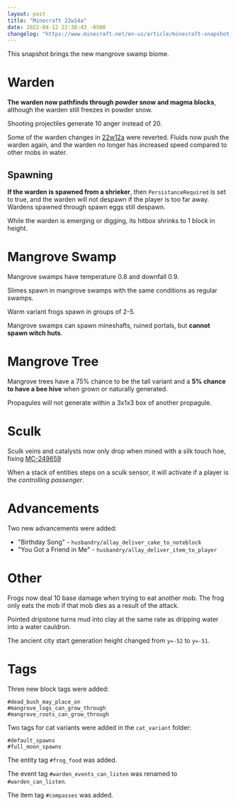 ```yaml
---
layout: post
title: "Minecraft 22w14a"
date: 2022-04-12 22:38:43 -0500
changelog: "https://www.minecraft.net/en-us/article/minecraft-snapshot-22w14a"
---
```


This snapshot brings the new mangrove swamp biome.

# Warden

**The warden now pathfinds through powder snow and magma blocks**, although the warden still freezes in powder snow.

Shooting projectiles generate 10 anger instead of 20.

Some of the warden changes in [22w12a](/snapshots/22w12a) were reverted. Fluids now push the warden again, and the warden no longer has increased speed compared to other mobs in water.

## Spawning

**If the warden is spawned from a shrieker**, then `PersistanceRequired` is set to true, and the warden will not despawn if the player is too far away. Wardens spawned through spawn eggs still despawn.

While the warden is emerging or digging, its hitbox shrinks to 1 block in height.

# Mangrove Swamp

Mangrove swamps have temperature 0.8 and downfall 0.9.

Slimes spawn in mangrove swamps with the same conditions as regular swamps.

Warm variant frogs spawn in groups of 2-5.

Mangrove swamps can spawn mineshafts, ruined portals, but **cannot spawn witch huts**.

# Mangrove Tree

Mangrove trees have a 75% chance to be the tall variant and a **5% chance to have a bee hive** when grown or naturally generated.

Propagules will not generate within a 3x1x3 box of another propagule.

# Sculk

Sculk veins and catalysts now only drop when mined with a silk touch hoe, fixing [MC-249659](https://bugs.mojang.com/browse/MC-249659)

When a stack of entities steps on a sculk sensor, it will activate if a player is the *controlling passenger*.

# Advancements

Two new advancements were added:
- "Birthday Song" - `husbandry/allay_deliver_cake_to_noteblock`
- "You Got a Friend in Me" - `husbandry/allay_deliver_item_to_player`

# Other

Frogs now deal 10 base damage when trying to eat another mob. The frog only eats the mob if that mob dies as a result of the attack.

Pointed dripstone turns mud into clay at the same rate as dripping water into a water cauldron.

The ancient city start generation height changed from `y=-52` to `y=-51`.

# Tags

Three new block tags were added:

```
#dead_bush_may_place_on
#mangrove_logs_can_grow_through
#mangrove_roots_can_grow_through
```

Two tags for cat variants were added in the `cat_variant` folder:

```
#default_spawns
#full_moon_spawns
```

The entity tag `#frog_food` was added.

The event tag `#warden_events_can_listen` was renamed to `#warden_can_listen`.

The item tag `#compasses` was added.

